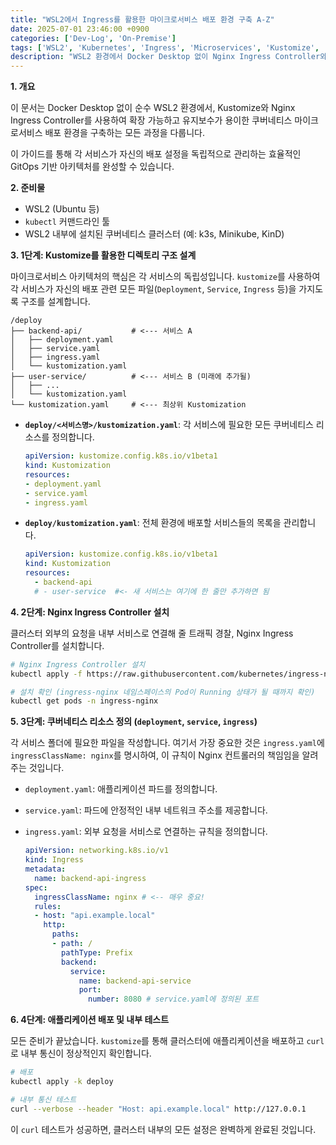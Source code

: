 ```yaml
---
title: "WSL2에서 Ingress를 활용한 마이크로서비스 배포 환경 구축 A-Z"
date: 2025-07-01 23:46:00 +0900
categories: ['Dev-Log', 'On-Premise']
tags: ['WSL2', 'Kubernetes', 'Ingress', 'Microservices', 'Kustomize', 'Nginx']
description: "WSL2 환경에서 Docker Desktop 없이 Nginx Ingress Controller와 Kustomize를 활용하여 마이크로서비스 배포 환경을 구축하고, 초기 설정 중 발생하는 문제들을 해결하는 가이드입니다."
---
```


**1. 개요**

이 문서는 Docker Desktop 없이 순수 WSL2 환경에서, Kustomize와 Nginx Ingress Controller를 사용하여 확장 가능하고 유지보수가 용이한 쿠버네티스 마이크로서비스 배포 환경을 구축하는 모든 과정을 다룹니다.

이 가이드를 통해 각 서비스가 자신의 배포 설정을 독립적으로 관리하는 효율적인 GitOps 기반 아키텍처를 완성할 수 있습니다.

**2. 준비물**

- WSL2 (Ubuntu 등)
- `kubectl` 커맨드라인 툴
- WSL2 내부에 설치된 쿠버네티스 클러스터 (예: k3s, Minikube, KinD)

**3. 1단계: Kustomize를 활용한 디렉토리 구조 설계**

마이크로서비스 아키텍처의 핵심은 각 서비스의 독립성입니다. `kustomize`를 사용하여 각 서비스가 자신의 배포 관련 모든 파일(`Deployment`, `Service`, `Ingress` 등)을 가지도록 구조를 설계합니다.

```
/deploy
├── backend-api/           # <--- 서비스 A
│   ├── deployment.yaml
│   ├── service.yaml
│   ├── ingress.yaml
│   └── kustomization.yaml
├── user-service/          # <--- 서비스 B (미래에 추가될)
│   ├── ...
│   └── kustomization.yaml
└── kustomization.yaml     # <--- 최상위 Kustomization
```

- **`deploy/<서비스명>/kustomization.yaml`**: 각 서비스에 필요한 모든 쿠버네티스 리소스를 정의합니다.
    
    ```yaml
    apiVersion: kustomize.config.k8s.io/v1beta1
    kind: Kustomization
    resources:
    - deployment.yaml
    - service.yaml
    - ingress.yaml
    ```
    
- **`deploy/kustomization.yaml`**: 전체 환경에 배포할 서비스들의 목록을 관리합니다.
    
    ```yaml
    apiVersion: kustomize.config.k8s.io/v1beta1
    kind: Kustomization
    resources:
      - backend-api
      # - user-service  #<- 새 서비스는 여기에 한 줄만 추가하면 됨
    ```

**4. 2단계: Nginx Ingress Controller 설치**

클러스터 외부의 요청을 내부 서비스로 연결해 줄 트래픽 경찰, Nginx Ingress Controller를 설치합니다.

```bash
# Nginx Ingress Controller 설치
kubectl apply -f https://raw.githubusercontent.com/kubernetes/ingress-nginx/main/deploy/static/provider/cloud/deploy.yaml

# 설치 확인 (ingress-nginx 네임스페이스의 Pod이 Running 상태가 될 때까지 확인)
kubectl get pods -n ingress-nginx
```

**5. 3단계: 쿠버네티스 리소스 정의 (`deployment`, `service`, `ingress`)**

각 서비스 폴더에 필요한 파일을 작성합니다. 여기서 가장 중요한 것은 `ingress.yaml`에 `ingressClassName: nginx`를 명시하여, 이 규칙이 Nginx 컨트롤러의 책임임을 알려주는 것입니다.

- `deployment.yaml`: 애플리케이션 파드를 정의합니다.
- `service.yaml`: 파드에 안정적인 내부 네트워크 주소를 제공합니다.
- `ingress.yaml`: 외부 요청을 서비스로 연결하는 규칙을 정의합니다.
    
    ```yaml
    apiVersion: networking.k8s.io/v1
    kind: Ingress
    metadata:
      name: backend-api-ingress
    spec:
      ingressClassName: nginx # <-- 매우 중요!
      rules:
      - host: "api.example.local"
        http:
          paths:
          - path: /
            pathType: Prefix
            backend:
              service:
                name: backend-api-service
                port:
                  number: 8080 # service.yaml에 정의된 포트
    ```

**6. 4단계: 애플리케이션 배포 및 내부 테스트**

모든 준비가 끝났습니다. `kustomize`를 통해 클러스터에 애플리케이션을 배포하고 `curl`로 내부 통신이 정상적인지 확인합니다.

```bash
# 배포
kubectl apply -k deploy

# 내부 통신 테스트
curl --verbose --header "Host: api.example.local" http://127.0.0.1
```

이 `curl` 테스트가 성공하면, 클러스터 내부의 모든 설정은 완벽하게 완료된 것입니다.
